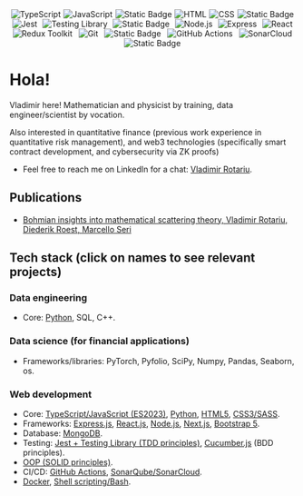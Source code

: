 <div style="display: flex; justify-content: space-around; align-items: center; flex-wrap: wrap;">
  <img src="https://img.shields.io/badge/TypeScript-3178C6?style=flat&logo=typescript&logoColor=white&labelColor=3178C6" alt="TypeScript" />
  <img src="https://img.shields.io/badge/JavaScript-F7DF1E?style=flat&logo=javascript&logoColor=black&labelColor=F7DF1E" alt="JavaScript" />
  <img alt="Static Badge" src="https://img.shields.io/badge/Python-%23ADD8E6?logo=python">
  <img src="https://img.shields.io/badge/HTML-E34F26?style=flat&logo=html5&logoColor=white&labelColor=E34F26" alt="HTML" />
  <img src="https://img.shields.io/badge/CSS-1572B6?style=flat&logo=css3&logoColor=white&labelColor=1572B6" alt="CSS" />
  <img alt="Static Badge" src="https://img.shields.io/badge/Sass-%23fadadd?style=flat&logo=Sass&labelColor=%23fadadd&color=%23fadadd">
  <img src="https://img.shields.io/badge/Jest-C21325?style=flat&logo=jest&logoColor=white&labelColor=C21325" alt="Jest" />
  <img src="https://img.shields.io/badge/Testing_Library-E33332?style=flat&logo=testing-library&logoColor=white&labelColor=E33332" alt="Testing Library" />
  <img alt="Static Badge" src="https://img.shields.io/badge/Cucumber.js-%23e9ff96?style=flat">
  <img src="https://img.shields.io/badge/Node.js-339933?style=flat&logo=node.js&logoColor=white&labelColor=339933" alt="Node.js" />
  <img src="https://img.shields.io/badge/Express-000000?style=flat&logo=express&logoColor=white&labelColor=000000" alt="Express" />
  <img src="https://img.shields.io/badge/React-61DAFB?style=flat&logo=react&logoColor=white&labelColor=61DAFB" alt="React" />
  <img src="https://img.shields.io/badge/Redux_Toolkit-764ABC?style=flat&logo=redux&logoColor=white&labelColor=764ABC" alt="Redux Toolkit" />
  <img src="https://img.shields.io/badge/Git-F05032?style=flat&logo=git&logoColor=white&labelColor=F05032" alt="Git" />
  <img alt="Static Badge" src="https://img.shields.io/badge/Docker-white?logo=docker">
  <img src="https://img.shields.io/badge/GitHub_Actions-2088FF?style=flat&logo=github-actions&logoColor=white&labelColor=2088FF" alt="GitHub Actions" />
  <img src="https://img.shields.io/badge/SonarCloud-4E9BCD?style=flat&logo=sonarcloud&logoColor=white&labelColor=4E9BCD" alt="SonarCloud" />
  <img alt="Static Badge" src="https://img.shields.io/badge/Solidity-%233c3c3d?style=flat&logo=solidity&logoColor=%233c3c3d&labelColor=%23ecf0f1&color=%23ecf0f1">
</div>

# Hola!

Vladimir here! Mathematician and physicist by training, data engineer/scientist by vocation. 

Also interested in quantitative finance (previous work experience in quantitative risk management), and web3 technologies (specifically smart contract development, and cybersecurity via ZK proofs)

* Feel free to reach me on LinkedIn for a chat: [Vladimir Rotariu](https://www.linkedin.com/in/vladimir-rotariu-87081622b/).

## Publications 
* [Bohmian insights into mathematical scattering theory, Vladimir Rotariu, Diederik Roest, Marcello Seri](https://scholar.google.nl/citations?view_op=view_citation&hl=nl&user=PZCJoksAAAAJ&sortby=pubdate&citation_for_view=PZCJoksAAAAJ:aqlVkmm33-oC)

## Tech stack (click on names to see relevant projects)

### Data engineering
* Core: [Python](https://github.com/vladimirrotariu/folder-synchronizer/blob/main/src/folder_synchronizer/folder_synchronizer.py), SQL, C++.

### Data science (for financial applications)
* Frameworks/libraries: PyTorch, Pyfolio, SciPy, Numpy, Pandas, Seaborn, os.

### Web development

* Core: [TypeScript/JavaScript (ES2023)](https://github.com/vladimirrotariu/contacts-mern-app/blob/main/frontend/src/components/Contacts/ContactList/ContactList.tsx), [Python](https://github.com/vladimirrotariu/folder-synchronizer/blob/main/src/folder_synchronizer/folder_synchronizer.py), [HTML5](https://github.com/vladimirrotariu/OOP-components-testing/blob/main/index.html), [CSS3/SASS](https://github.com/vladimirrotariu/OOP-components-testing/blob/main/src/sass/styles.scss).
* Frameworks: [Express.js](https://github.com/vladimirrotariu/contacts-mern-app/blob/main/backend/src/server/server.ts), [React.js](https://github.com/vladimirrotariu/contacts-mern-app/blob/main/frontend/src/components/Contacts/NewContactForm/NewContactForm.tsx), [Node.js](https://github.com/vladimirrotariu/contacts-mern-app/blob/main/backend/src/server/server.ts), [Next.js](https://github.com/vladimirrotariu/contacts-mern-app), [Bootstrap 5](https://github.com/vladimirrotariu/is-strict-equal-API).
* Database: [MongoDB](https://github.com/vladimirrotariu/contacts-mern-app/blob/main/backend/src/models/contacts-store-mongodb.ts).
* Testing: [Jest + Testing Library (TDD principles)](https://github.com/vladimirrotariu/contacts-mern-app/blob/main/frontend/src/components/Contacts/Contact/Contact.test.tsx), [Cucumber.js](https://github.com/vladimirrotariu/array-super-class-API/blob/bcf4705fada26bfdbc3ebd56f7f0c73e3d6445ec/features/does_it_extend_Array_API.feature) (BDD principles).
* [OOP (SOLID principles)](https://github.com/vladimirrotariu/OOP-components-testing/blob/main/src/ts/components/ListComponent/ListComponent.ts).
* CI/CD: [GitHub Actions](https://github.com/vladimirrotariu/contacts-mern-app/blob/main/.github/workflows/audit.yaml), [SonarQube/SonarCloud](https://github.com/vladimirrotariu/contacts-mern-app/blob/main/.github/workflows/sonar.yaml).
* [Docker](https://github.com/vladimirrotariu/folder-synchronizer/blob/main/Dockerfile), [Shell scripting/Bash](https://github.com/vladimirrotariu/contacts-mern-app/blob/main/.husky/pre-push).







